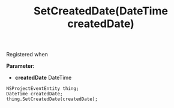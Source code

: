 ﻿---
uid: crmscript_ref_NSProjectEventEntity_SetCreatedDate
title: SetCreatedDate(DateTime createdDate)
intellisense: NSProjectEventEntity.SetCreatedDate
keywords: NSProjectEventEntity, GetCreatedDate
so.topic: reference
---

Registered when

**Parameter:** 
 - **createdDate** DateTime

```crmscript
NSProjectEventEntity thing;
DateTime createdDate;
thing.SetCreatedDate(createdDate);
```

